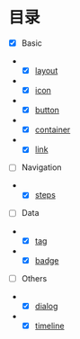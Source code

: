 # 目录

- [x] Basic
- - [x] [layout](/element/layout.md)
- - [x] [icon](/element/icon.md)
- - [x] [button](/element/button.md)
- - [x] [container](/element/container.md)
- - [x] [link](/element/link.md)
- [ ] Navigation
- - [x] [steps](/element/steps.md)
- [ ] Data
- - [x] [tag](/element/tag.md)
- - [x] [badge](/element/badge.md)
- [ ] Others
- - [x] [dialog](/element/dialog.md)
- - [x] [timeline](/element/timeline.md)
